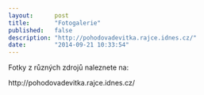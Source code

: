 ```yaml
---
layout:      post
title:       "Fotogalerie"
published:   false
description: "http://pohodovadevitka.rajce.idnes.cz/"
date:        "2014-09-21 10:33:54"
---
```


<p>Fotky z různých zdrojů naleznete na:</p>
<p>http://pohodovadevitka.rajce.idnes.cz/</p>